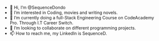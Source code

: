 - 👋 Hi, I’m @SequenceDondo
- 👀 I’m interested in Coding, movies and writing novels.
- 🌱 I’m currently doing a full-Stack Engineering Course on CodeAcademy Pro. Through I.T Career Switch.
- 💞️ I’m looking to collaborate on different programming projects.
- 📫 How to reach me, my LinkedIn is SequenceD.

<!---
SequenceDondo/SequenceDondo is a ✨ special ✨ repository because its `README.md` (this file) appears on your GitHub profile.
You can click the Preview link to take a look at your changes.
--->
